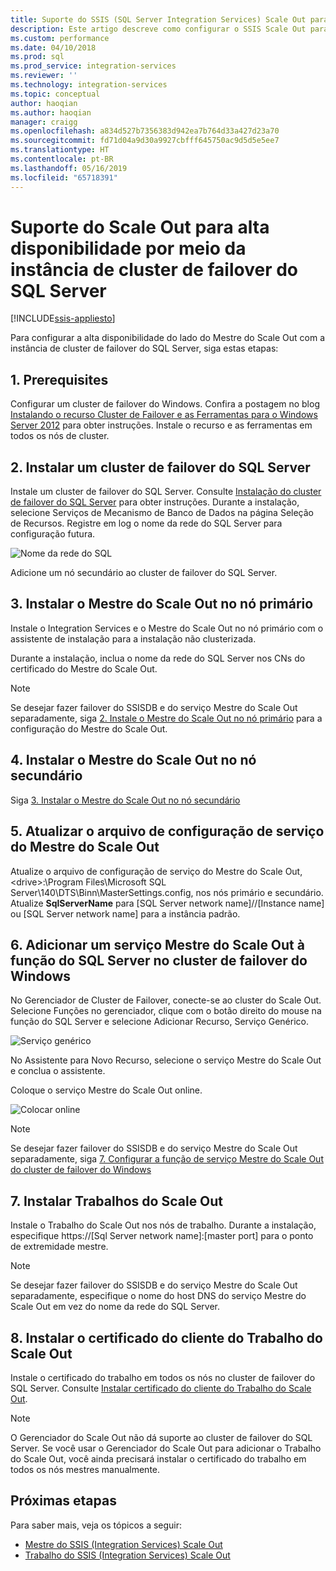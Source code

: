 ```yaml
---
title: Suporte do SSIS (SQL Server Integration Services) Scale Out para alta disponibilidade por meio da instância de cluster de failover do SQL Server | Microsoft Docs
description: Este artigo descreve como configurar o SSIS Scale Out para alta disponibilidade com a instância de cluster de failover do SQL Server
ms.custom: performance
ms.date: 04/10/2018
ms.prod: sql
ms.prod_service: integration-services
ms.reviewer: ''
ms.technology: integration-services
ms.topic: conceptual
author: haoqian
ms.author: haoqian
manager: craigg
ms.openlocfilehash: a834d527b7356383d942ea7b764d33a427d23a70
ms.sourcegitcommit: fd71d04a9d30a9927cbfff645750ac9d5d5e5ee7
ms.translationtype: HT
ms.contentlocale: pt-BR
ms.lasthandoff: 05/16/2019
ms.locfileid: "65718391"
---
```

# <a name="scale-out-support-for-high-availability-via-sql-server-failover-cluster-instance"></a>Suporte do Scale Out para alta disponibilidade por meio da instância de cluster de failover do SQL Server

[!INCLUDE[ssis-appliesto](../../includes/ssis-appliesto-ssvrpluslinux-asdb-asdw-xxx.md)]



Para configurar a alta disponibilidade do lado do Mestre do Scale Out com a instância de cluster de failover do SQL Server, siga estas etapas:

## <a name="1-prerequisites"></a>1. Prerequisites
Configurar um cluster de failover do Windows. Confira a postagem no blog [Instalando o recurso Cluster de Failover e as Ferramentas para o Windows Server 2012](https://blogs.msdn.com/b/clustering/archive/2012/04/06/10291601.aspx) para obter instruções. Instale o recurso e as ferramentas em todos os nós de cluster.

## <a name="2-install-sql-server-failover-cluster"></a>2. Instalar um cluster de failover do SQL Server
Instale um cluster de failover do SQL Server. Consulte [Instalação do cluster de failover do SQL Server](../../sql-server/failover-clusters/install/sql-server-failover-cluster-installation.md) para obter instruções. Durante a instalação, selecione Serviços de Mecanismo de Banco de Dados na página Seleção de Recursos. Registre em log o nome da rede do SQL Server para configuração futura.

![Nome da rede do SQL](media/sql-network-name.PNG)

Adicione um nó secundário ao cluster de failover do SQL Server.

## <a name="3-install-scale-out-master-on-the-primary-node"></a>3. Instalar o Mestre do Scale Out no nó primário
Instale o Integration Services e o Mestre do Scale Out no nó primário com o assistente de instalação para a instalação não clusterizada. 

Durante a instalação, inclua o nome da rede do SQL Server nos CNs do certificado do Mestre do Scale Out.

> [!NOTE]
> Se desejar fazer failover do SSISDB e do serviço Mestre do Scale Out separadamente, siga [2. Instale o Mestre do Scale Out no nó primário](scale-out-support-for-high-availability.md#2-install-scale-out-master-on-the-primary-node) para a configuração do Mestre do Scale Out.

## <a name="4-install-scale-out-master-on-the-secondary-node"></a>4. Instalar o Mestre do Scale Out no nó secundário
Siga [3. Instalar o Mestre do Scale Out no nó secundário](scale-out-support-for-high-availability.md#3-install-scale-out-master-on-the-secondary-node)

## <a name="5-update-the-scale-out-master-service-configuration-file"></a>5. Atualizar o arquivo de configuração de serviço do Mestre do Scale Out
Atualize o arquivo de configuração de serviço do Mestre do Scale Out, \<drive\>:\Program Files\Microsoft SQL Server\140\DTS\Binn\MasterSettings.config, nos nós primário e secundário. Atualize **SqlServerName** para [SQL Server network name]//[Instance name] ou [SQL Server network name] para a instância padrão.

## <a name="6-add-scale-out-master-service-to-sql-server-role-in-windows-failover-cluster"></a>6. Adicionar um serviço Mestre do Scale Out à função do SQL Server no cluster de failover do Windows
No Gerenciador de Cluster de Failover, conecte-se ao cluster do Scale Out. Selecione Funções no gerenciador, clique com o botão direito do mouse na função do SQL Server e selecione Adicionar Recurso, Serviço Genérico. 

![Serviço genérico](media/generic-service.PNG)

No Assistente para Novo Recurso, selecione o serviço Mestre do Scale Out e conclua o assistente. 

Coloque o serviço Mestre do Scale Out online.

![Colocar online](media/bring-online.PNG)

> [!NOTE]
> Se desejar fazer failover do SSISDB e do serviço Mestre do Scale Out separadamente, siga [7. Configurar a função de serviço Mestre do Scale Out do cluster de failover do Windows](scale-out-support-for-high-availability.md#7-configure-the-scale-out-master-service-role-of-the-windows-server-failover-cluster)

## <a name="7-install-scale-out-workers"></a>7. Instalar Trabalhos do Scale Out
Instale o Trabalho do Scale Out nos nós de trabalho. Durante a instalação, especifique https://[Sql Server network name]:[master port] para o ponto de extremidade mestre. 

> [!NOTE]
> Se desejar fazer failover do SSISDB e do serviço Mestre do Scale Out separadamente, especifique o nome do host DNS do serviço Mestre do Scale Out em vez do nome da rede do SQL Server.

## <a name="8-install-scale-out-worker-client-certificate"></a>8. Instalar o certificado do cliente do Trabalho do Scale Out
Instale o certificado do trabalho em todos os nós no cluster de failover do SQL Server. Consulte [Instalar certificado do cliente do Trabalho do Scale Out](walkthrough-set-up-integration-services-scale-out.md#InstallCert).

> [!NOTE]
> O Gerenciador do Scale Out não dá suporte ao cluster de failover do SQL Server. Se você usar o Gerenciador do Scale Out para adicionar o Trabalho do Scale Out, você ainda precisará instalar o certificado do trabalho em todos os nós mestres manualmente.

## <a name="next-steps"></a>Próximas etapas
Para saber mais, veja os tópicos a seguir:
-   [Mestre do SSIS (Integration Services) Scale Out](integration-services-ssis-scale-out-master.md)
-   [Trabalho do SSIS (Integration Services) Scale Out](integration-services-ssis-scale-out-worker.md)
